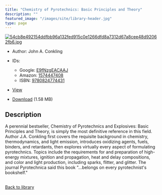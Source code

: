 ```yaml
---
title: "Chemistry of Pyrotechnics: Basic Principles and Theory"
description: ""
featured_image: "/images/site/library-header.jpg"
type: page
---
```


<a href="https://drive.google.com/file/d/1zvEGKXWetzNqC872HYRpOWQ5_OV8toNX/view" target="_blank">![54cb8e492154ddfbb96a132fed915c0e1266dfd8a7312d67a8cee48d92062fb6.jpg](/images/library/54cb8e492154ddfbb96a132fed915c0e1266dfd8a7312d67a8cee48d92062fb6.jpg)</a>
* Author: John A. Conkling
* IDs:
  * Google: <a href="https://books.google.com/books?id=E9fNzgEACAAJ" target="_blank">E9fNzgEACAAJ</a>
  * Amazon: <a href="https://www.amazon.com/dp/1574447408" target="_blank">1574447408</a>
  * ISBN: <a href="https://www.worldcat.org/isbn/9780824774431" target="_blank">9780824774431</a>
* <a href="https://drive.google.com/file/d/1zvEGKXWetzNqC872HYRpOWQ5_OV8toNX/view" target="_blank">View</a>

* [Download](https://drive.google.com/uc?export=download&id=1zvEGKXWetzNqC872HYRpOWQ5_OV8toNX) (1.58 MB)

## Description<div>
<p>A perennial bestseller, Chemistry of Pyrotechnics and Explosives: Basic Principles and Theory, is simply the most definitive reference in this field. Author J.A. Conkling first covers the requisite background in chemistry, thermodynamics, and light emission, introduces oxidizing agents, fuels, binders, and retardants, then explores virtually every aspect of formulating pyrotechnics. Topics include the requirements for and preparation of high-energy mixtures, ignition and propagation, heat and delay compositions, and color and light production, including sparks, flitter, and glitter. The journal Pyrotechnica said this book "…belongs on every pyrotechnist's bookshelf."</p></div>

<br />[Back to library](/library/)
